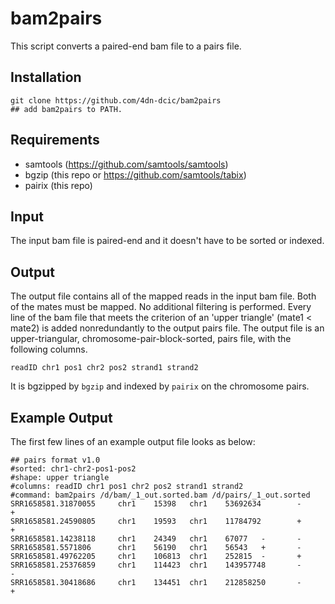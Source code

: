 # bam2pairs

This script converts a paired-end bam file to a pairs file.


## Installation
```
git clone https://github.com/4dn-dcic/bam2pairs
## add bam2pairs to PATH.
```

## Requirements
* samtools (https://github.com/samtools/samtools)
* bgzip (this repo or https://github.com/samtools/tabix)
* pairix (this repo)


## Input
The input bam file is paired-end and it doesn't have to be sorted or indexed.


## Output
The output file contains all of the mapped reads in the input bam file. Both of the mates must be mapped. No additional filtering is performed. Every line of the bam file that meets the criterion of an 'upper triangle' (mate1 < mate2) is added nonredundantly to the output pairs file.
The output file is an upper-triangular, chromosome-pair-block-sorted, pairs file, with the following columns.
```
readID chr1 pos1 chr2 pos2 strand1 strand2
```
It is bgzipped by `bgzip` and indexed by `pairix` on the chromosome pairs.


## Example Output
The first few lines of an example output file looks as below:
```
## pairs format v1.0
#sorted: chr1-chr2-pos1-pos2
#shape: upper triangle
#columns: readID chr1 pos1 chr2 pos2 strand1 strand2
#command: bam2pairs /d/bam/_1_out.sorted.bam /d/pairs/_1_out.sorted
SRR1658581.31870055     chr1    15398   chr1    53692634        -       +
SRR1658581.24590805     chr1    19593   chr1    11784792        +       +
SRR1658581.14238118     chr1    24349   chr1    67077   -       -
SRR1658581.5571806      chr1    56190   chr1    56543   +       -
SRR1658581.49762205     chr1    106813  chr1    252815  -       +
SRR1658581.25376859     chr1    114423  chr1    143957748       -       -
SRR1658581.30418686     chr1    134451  chr1    212858250       -       +
```
